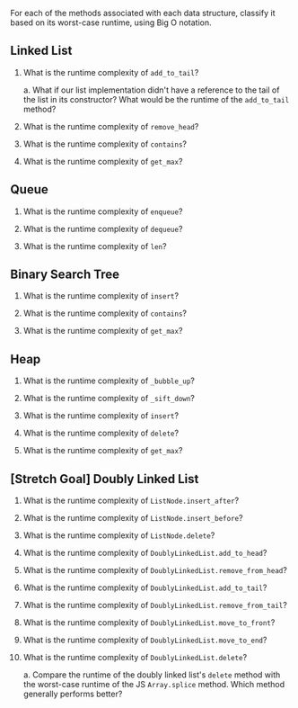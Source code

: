 For each of the methods associated with each data structure, classify it based on its worst-case runtime, using Big O notation.

## Linked List

1. What is the runtime complexity of `add_to_tail`?
  
    a. What if our list implementation didn't have a reference to the tail of the list in its constructor? What would be the runtime of the `add_to_tail` method?

2. What is the runtime complexity of `remove_head`?

3. What is the runtime complexity of `contains`?

4. What is the runtime complexity of `get_max`?

## Queue

1. What is the runtime complexity of `enqueue`?

2. What is the runtime complexity of `dequeue`?

3. What is the runtime complexity of `len`?

## Binary Search Tree

1. What is the runtime complexity of `insert`? 

2. What is the runtime complexity of `contains`?

3. What is the runtime complexity of `get_max`? 

## Heap

1. What is the runtime complexity of `_bubble_up`?

2. What is the runtime complexity of `_sift_down`?

3. What is the runtime complexity of `insert`?

4. What is the runtime complexity of `delete`?

5. What is the runtime complexity of `get_max`?

## [Stretch Goal] Doubly Linked List

1. What is the runtime complexity of `ListNode.insert_after`?

2. What is the runtime complexity of `ListNode.insert_before`?

3. What is the runtime complexity of `ListNode.delete`?

4. What is the runtime complexity of `DoublyLinkedList.add_to_head`?

5. What is the runtime complexity of `DoublyLinkedList.remove_from_head`?

6. What is the runtime complexity of `DoublyLinkedList.add_to_tail`?

7. What is the runtime complexity of `DoublyLinkedList.remove_from_tail`?

8. What is the runtime complexity of `DoublyLinkedList.move_to_front`?

9. What is the runtime complexity of `DoublyLinkedList.move_to_end`?

10. What is the runtime complexity of `DoublyLinkedList.delete`?

    a. Compare the runtime of the doubly linked list's `delete` method with the worst-case runtime of the JS `Array.splice` method. Which method generally performs better?